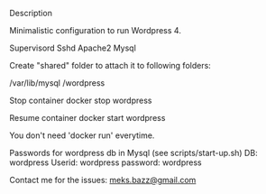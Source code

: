 Description

Minimalistic configuration to run Wordpress 4.

Supervisord
Sshd
Apache2
Mysql

Create "shared" folder to attach it to following folders:

/var/lib/mysql
/wordpress

Stop container
docker stop wordpress

Resume container
docker start wordpress

You don't need 'docker run' everytime.

Passwords for wordpress db in Mysql (see scripts/start-up.sh)
DB: wordpress
Userid: wordpress
password: wordpress

Contact me for the issues: meks.bazz@gmail.com


